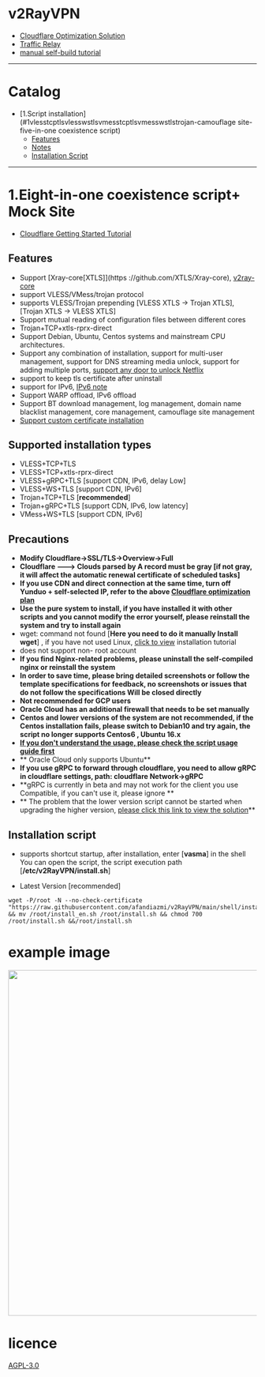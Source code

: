 # v2RayVPN

- [Cloudflare Optimization Solution](https://github.com/afandiazmi/v2RayVPN/blob/main/documents/optimize_V2Ray.md)
- [Traffic Relay](https://github.com/afandiazmi/v2RayVPN/blob/main/documents/traffic_relay.md)
- [manual self-build tutorial](https://github.com/afandiazmi/v2RayVPN/blob/main/documents/Cloudflare_install_manual.md)

---

# Catalog

- [1.Script installation](#1vlesstcptlsvlesswstlsvmesstcptlsvmesswstlstrojan-camouflage site-five-in-one coexistence script)
  - [Features](#Features)
  - [Notes](#Notes)
  - [Installation Script](#installation-script)

---

# 1.Eight-in-one coexistence script+ Mock Site

- [Cloudflare Getting Started Tutorial](https://github.com/afandiazmi/v2RayVPN/blob/main/documents/cloudflare_init.md)

## Features

- Support [Xray-core[XTLS]](https ://github.com/XTLS/Xray-core), [v2ray-core](https://github.com/v2fly/v2ray-core)
- support VLESS/VMess/trojan protocol
- supports VLESS/Trojan prepending [VLESS XTLS -> Trojan XTLS], [Trojan XTLS -> VLESS XTLS]
- Support mutual reading of configuration files between different cores
- Trojan+TCP+xtls-rprx-direct
- Support Debian, Ubuntu, Centos systems and mainstream CPU architectures.
- Support any combination of installation, support for multi-user management, support for DNS streaming media unlock, support for adding multiple ports, [support any door to unlock Netflix](https://github.com/afandiazmi/v2RayVPN/blob/main/documents/netflix/dokodemo-unblock_netflix.md)
- support to keep tls certificate after uninstall
- support for IPv6, [IPv6 note](https://github.com/afandiazmi/v2RayVPN/blob/main/documents/ipv6_help.md)
- Support WARP offload, IPv6 offload
- Support BT download management, log management, domain name blacklist management, core management, camouflage site management
- [Support custom certificate installation](https://github.com/afandiazmi/v2RayVPN/blob/main/documents/install_tls.md)

## Supported installation types

- VLESS+TCP+TLS
- VLESS+TCP+xtls-rprx-direct
- VLESS+gRPC+TLS [support CDN, IPv6, delay Low]
- VLESS+WS+TLS [support CDN, IPv6]
- Trojan+TCP+TLS [**recommended**]
- Trojan+gRPC+TLS [support CDN, IPv6, low latency]
- VMess+WS+TLS [support CDN, IPv6]

## Precautions

- **Modify Cloudflare->SSL/TLS->Overview->Full**
- **Cloudflare ---> Clouds parsed by A record must be gray [if not gray, it will affect the automatic renewal certificate of scheduled tasks]**
- **If you use CDN and direct connection at the same time, turn off Yunduo + self-selected IP, refer to the above [Cloudflare optimization plan](https://github.com/afandiazmi/v2RayVPN/blob/main/documents/optimize_V2Ray.md)**
- **Use the pure system to install, if you have installed it with other scripts and you cannot modify the error yourself, please reinstall the system and try to install again**
- wget: command not found [**Here you need to do it manually Install wget**]
  , if you have not used Linux, [click to view](https://github.com/afandiazmi/v2RayVPN/blob/main/documents/install_tools.md) installation tutorial
- does not support non- root account
- **If you find Nginx-related problems, please uninstall the self-compiled nginx or reinstall the system**
- **In order to save time, please bring detailed screenshots or follow the template specifications for feedback, no screenshots or issues that do not follow the specifications Will be closed directly**
- **Not recommended for GCP users**
- **Oracle Cloud has an additional firewall that needs to be set manually**
- **Centos and lower versions of the system are not recommended, if the Centos installation fails, please switch to Debian10 and try again, the script no longer supports Centos6 , Ubuntu 16.x**
- **[If you don't understand the usage, please check the script usage guide first](https://github.com/afandiazmi/v2RayVPN/blob/main/documents/how_to_use.md)**
- ** Oracle Cloud only supports Ubuntu**
- **If you use gRPC to forward through cloudflare, you need to allow gRPC in cloudflare settings, path: cloudflare Network->gRPC**
- **gRPC is currently in beta and may not work for the client you use Compatible, if you can't use it, please ignore **
- ** The problem that the lower version script cannot be started when upgrading the higher version, [please click this link to view the solution](https://github.com/afandiazmi/v2RayVPN/blob/main/documents/how_to_use.md#4%E4%BD%8E%E7%89%88%E6%9C%AC%E5%8D%87%E7%BA%A7%E9%AB%98%E7%89%88%E6%9C%AC%E5%90%8E%E6%97%A0%E6%B3%95%E5%90%AF%E5%8A%A8%E6%A0%B8%E5%BF%83)**

## Installation script

- supports shortcut startup, after installation, enter [**vasma**] in the shell You can open the script, the script execution path [**/etc/v2RayVPN/install.sh**]

- Latest Version [recommended]

```
wget -P/root -N --no-check-certificate "https://raw.githubusercontent.com/afandiazmi/v2RayVPN/main/shell/install_en.sh" && mv /root/install_en.sh /root/install.sh && chmod 700 /root/install.sh &&/root/install.sh
```

# example image

<img src="https://raw.githubusercontent.com/afandiazmi/v2RayVPN/main/fodder/install/install.jpg" width=700>

# licence

[AGPL-3.0](https://github.com/afandiazmi/v2RayVPN/blob/main/LICENSE)
